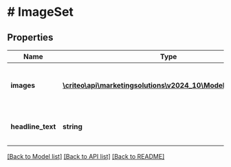# # ImageSet

## Properties

Name | Type | Description | Notes
------------ | ------------- | ------------- | -------------
**images** | [**\criteo\api\marketingsolutions\v2024_10\Model\ImageShape[]**](ImageShape.md) | The images&#39; urls with their shapes. |
**headline_text** | **string** | The headline of the image set | [optional]

[[Back to Model list]](../../README.md#models) [[Back to API list]](../../README.md#endpoints) [[Back to README]](../../README.md)
